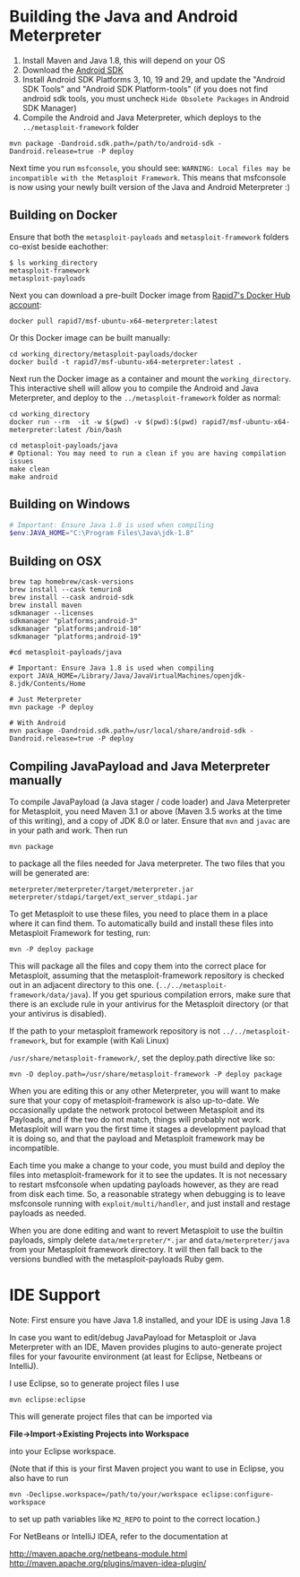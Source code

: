 # Building the Java and Android Meterpreter

1. Install Maven and Java 1.8, this will depend on your OS
1. Download the [Android SDK](https://developer.android.com/sdk/index.html)
1. Install Android SDK Platforms 3, 10, 19 and 29, and update the "Android SDK Tools" and "Android SDK Platform-tools" (if you does not find android sdk tools, you must uncheck `Hide Obsolete Packages` in Android SDK Manager)
1. Compile the Android and Java Meterpreter, which deploys to the `../metasploit-framework` folder
```
mvn package -Dandroid.sdk.path=/path/to/android-sdk -Dandroid.release=true -P deploy
```
Next time you run `msfconsole`, you should see: `WARNING: Local files may be incompatible with the Metasploit Framework`.
This means that msfconsole is now using your newly built version of the Java and Android Meterpreter :)

## Building on Docker

Ensure that both the `metasploit-payloads` and `metasploit-framework` folders co-exist beside eachother:
```
$ ls working_directory
metasploit-framework
metasploit-payloads
```

Next you can download a pre-built Docker image from [Rapid7's Docker Hub account](https://hub.docker.com/u/rapid7):
```
docker pull rapid7/msf-ubuntu-x64-meterpreter:latest
```

Or this Docker image can be built manually:
```
cd working_directory/metasploit-payloads/docker
docker build -t rapid7/msf-ubuntu-x64-meterpreter:latest .
```

Next run the Docker image as a container and mount the `working_directory`.
This interactive shell will allow you to compile the Android and Java Meterpreter, and deploy
to the `../metasploit-framework` folder as normal:
```
cd working_directory
docker run --rm  -it -w $(pwd) -v $(pwd):$(pwd) rapid7/msf-ubuntu-x64-meterpreter:latest /bin/bash

cd metasploit-payloads/java
# Optional: You may need to run a clean if you are having compilation issues
make clean
make android
```

## Building on Windows

```powershell
# Important: Ensure Java 1.8 is used when compiling
$env:JAVA_HOME="C:\Program Files\Java\jdk-1.8"
```

## Building on OSX

```
brew tap homebrew/cask-versions
brew install --cask temurin8
brew install --cask android-sdk
brew install maven
sdkmanager --licenses
sdkmanager "platforms;android-3"
sdkmanager "platforms;android-10"
sdkmanager "platforms;android-19"

#cd metasploit-payloads/java

# Important: Ensure Java 1.8 is used when compiling
export JAVA_HOME=/Library/Java/JavaVirtualMachines/openjdk-8.jdk/Contents/Home

# Just Meterpreter
mvn package -P deploy

# With Android
mvn package -Dandroid.sdk.path=/usr/local/share/android-sdk -Dandroid.release=true -P deploy
```

## Compiling JavaPayload and Java Meterpreter manually

To compile JavaPayload (a Java stager / code loader) and Java Meterpreter for
Metasploit, you need Maven 3.1 or above (Maven 3.5 works at the time of this
writing), and a copy of JDK 8.0 or later. Ensure that `mvn` and `javac` are in
your path and work. Then run

```
mvn package
```

to package all the files needed for Java meterpreter. The two files that you will be generated are:

```
meterpreter/meterpreter/target/meterpreter.jar
meterpreter/stdapi/target/ext_server_stdapi.jar
```

To get Metasploit to use these files, you need to place them in a place where
it can find them. To automatically build and install these files into
Metasploit Framework for testing, run:

```
mvn -P deploy package
```

This will package all the files and copy them into the correct place for
Metasploit, assuming that the metasploit-framework repository is checked out in
an adjacent directory to this one. (`../../metasploit-framework/data/java`). If
you get spurious compilation errors, make sure that there is an exclude rule in
your antivirus for the Metasploit directory (or that your antivirus is
disabled).

If the path to your metasploit framework repository is not
`../../metasploit-framework`, but for example (with Kali Linux)

`/usr/share/metasploit-framework/`, set the deploy.path directive like so:

```
mvn -D deploy.path=/usr/share/metasploit-framework -P deploy package
```

When you are editing this or any other Meterpreter, you will want to make sure
that your copy of metasploit-framework is also up-to-date. We occasionally
update the network protocol between Metasploit and its Payloads, and if the two
do not match, things will probably not work. Metasploit will warn you the first
time it stages a development payload that it is doing so, and that the payload
and Metasploit framework may be incompatible.

Each time you make a change to your code, you must build and deploy the files
into metasploit-framework for it to see the updates. It is not necessary to
restart msfconsole when updating payloads however, as they are read from disk
each time. So, a reasonable strategy when debugging is to leave msfconsole
running with `exploit/multi/handler`, and just install and restage payloads as
needed.

When you are done editing and want to revert Metasploit to use the builtin
payloads, simply delete `data/meterpreter/*.jar` and `data/meterpreter/java`
from your Metasploit framework directory. It will then fall back to the
versions bundled with the metasploit-payloads Ruby gem.

# IDE Support

Note: First ensure you have Java 1.8 installed, and your IDE is using Java 1.8

In case you want to edit/debug JavaPayload for Metasploit or Java Meterpreter
with an IDE, Maven provides plugins to auto-generate project files for your
favourite environment (at least for Eclipse, Netbeans or IntelliJ).

I use Eclipse, so to generate project files I use

```
mvn eclipse:eclipse
```

This will generate project files that can be imported via

**File->Import->Existing Projects into Workspace**

into your Eclipse workspace.

(Note that if this is your first Maven project you want to use in Eclipse, you
also have to run

```
mvn -Declipse.workspace=/path/to/your/workspace eclipse:configure-workspace
```

to set up path variables like `M2_REPO` to point to the correct location.)

For NetBeans or IntelliJ IDEA, refer to the documentation at

http://maven.apache.org/netbeans-module.html
http://maven.apache.org/plugins/maven-idea-plugin/

